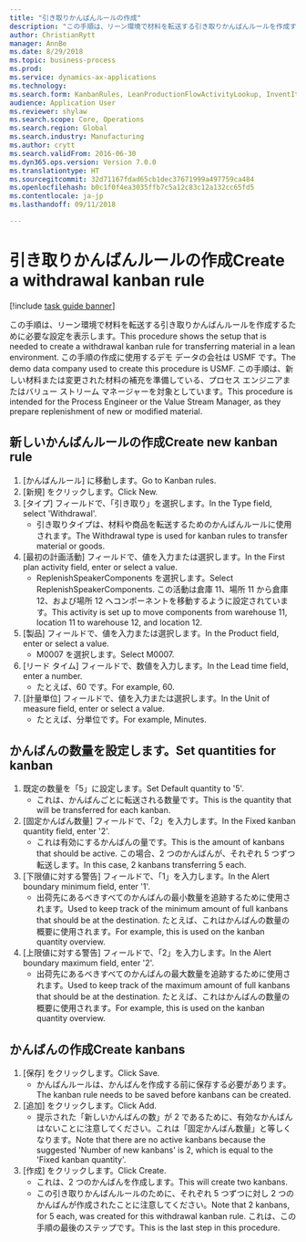 ```yaml
--- 
title: "引き取りかんばんルールの作成"
description: "この手順は、リーン環境で材料を転送する引き取りかんばんルールを作成するために必要な設定を表示します。"
author: ChristianRytt
manager: AnnBe
ms.date: 8/29/2018
ms.topic: business-process
ms.prod: 
ms.service: dynamics-ax-applications
ms.technology: 
ms.search.form: KanbanRules, LeanProductionFlowActivityLookup, InventItemIdLookupSimple, UnitOfMeasureLookup, KanbanCreate
audience: Application User
ms.reviewer: shylaw
ms.search.scope: Core, Operations
ms.search.region: Global
ms.search.industry: Manufacturing
ms.author: crytt
ms.search.validFrom: 2016-06-30
ms.dyn365.ops.version: Version 7.0.0
ms.translationtype: HT
ms.sourcegitcommit: 32d71167fdad65cb1dec37671999a497759ca484
ms.openlocfilehash: b0c1f0f4ea3035ffb7c5a12c83c12a132cc65fd5
ms.contentlocale: ja-jp
ms.lasthandoff: 09/11/2018

---
```

# <a name="create-a-withdrawal-kanban-rule"></a><span data-ttu-id="c1625-103">引き取りかんばんルールの作成</span><span class="sxs-lookup"><span data-stu-id="c1625-103">Create a withdrawal kanban rule</span></span>

[!include [task guide banner](../../includes/task-guide-banner.md)]

<span data-ttu-id="c1625-104">この手順は、リーン環境で材料を転送する引き取りかんばんルールを作成するために必要な設定を表示します。</span><span class="sxs-lookup"><span data-stu-id="c1625-104">This procedure shows the setup that is needed to create a withdrawal kanban rule for transferring material in a lean environment.</span></span> <span data-ttu-id="c1625-105">この手順の作成に使用するデモ データの会社は USMF です。</span><span class="sxs-lookup"><span data-stu-id="c1625-105">The demo data company used to create this procedure is USMF.</span></span> <span data-ttu-id="c1625-106">この手順は、新しい材料または変更された材料の補充を準備している、プロセス エンジニアまたはバリュー ストリーム マネージャーを対象としています。</span><span class="sxs-lookup"><span data-stu-id="c1625-106">This procedure is intended for the Process Engineer or the Value Stream Manager, as they prepare replenishment of new or modified material.</span></span>


## <a name="create-new-kanban-rule"></a><span data-ttu-id="c1625-107">新しいかんばんルールの作成</span><span class="sxs-lookup"><span data-stu-id="c1625-107">Create new kanban rule</span></span>
1. <span data-ttu-id="c1625-108">[かんばんルール] に移動します。</span><span class="sxs-lookup"><span data-stu-id="c1625-108">Go to Kanban rules.</span></span>
2. <span data-ttu-id="c1625-109">[新規] をクリックします。</span><span class="sxs-lookup"><span data-stu-id="c1625-109">Click New.</span></span>
3. <span data-ttu-id="c1625-110">[タイプ] フィールドで、「引き取り」を選択します。</span><span class="sxs-lookup"><span data-stu-id="c1625-110">In the Type field, select 'Withdrawal'.</span></span>
    * <span data-ttu-id="c1625-111">引き取りタイプは、材料や商品を転送するためのかんばんルールに使用されます。</span><span class="sxs-lookup"><span data-stu-id="c1625-111">The Withdrawal type is used for kanban rules to transfer material or goods.</span></span>  
4. <span data-ttu-id="c1625-112">[最初の計画活動] フィールドで、値を入力または選択します。</span><span class="sxs-lookup"><span data-stu-id="c1625-112">In the First plan activity field, enter or select a value.</span></span>
    * <span data-ttu-id="c1625-113">ReplenishSpeakerComponents を選択します。</span><span class="sxs-lookup"><span data-stu-id="c1625-113">Select ReplenishSpeakerComponents.</span></span>   <span data-ttu-id="c1625-114">この活動は倉庫 11、場所 11 から倉庫 12、および場所 12 へコンポーネントを移動するように設定されています。</span><span class="sxs-lookup"><span data-stu-id="c1625-114">This activity is set up to move components from warehouse 11, location 11 to warehouse 12, and location 12.</span></span>  
5. <span data-ttu-id="c1625-115">[製品] フィールドで、値を入力または選択します。</span><span class="sxs-lookup"><span data-stu-id="c1625-115">In the Product field, enter or select a value.</span></span>
    * <span data-ttu-id="c1625-116">M0007 を選択します。</span><span class="sxs-lookup"><span data-stu-id="c1625-116">Select M0007.</span></span>  
6. <span data-ttu-id="c1625-117">[リード タイム] フィールドで、数値を入力します。</span><span class="sxs-lookup"><span data-stu-id="c1625-117">In the Lead time field, enter a number.</span></span>
    * <span data-ttu-id="c1625-118">たとえば、60 です。</span><span class="sxs-lookup"><span data-stu-id="c1625-118">For example, 60.</span></span>  
7. <span data-ttu-id="c1625-119">[計量単位] フィールドで、値を入力または選択します。</span><span class="sxs-lookup"><span data-stu-id="c1625-119">In the Unit of measure field, enter or select a value.</span></span>
    * <span data-ttu-id="c1625-120">たとえば、分単位です。</span><span class="sxs-lookup"><span data-stu-id="c1625-120">For example, Minutes.</span></span>  

## <a name="set-quantities-for-kanban"></a><span data-ttu-id="c1625-121">かんばんの数量を設定します。</span><span class="sxs-lookup"><span data-stu-id="c1625-121">Set quantities for kanban</span></span>
1. <span data-ttu-id="c1625-122">既定の数量を「5」に設定します。</span><span class="sxs-lookup"><span data-stu-id="c1625-122">Set Default quantity to '5'.</span></span>
    * <span data-ttu-id="c1625-123">これは、かんばんごとに転送される数量です。</span><span class="sxs-lookup"><span data-stu-id="c1625-123">This is the quantity that will be transferred for each kanban.</span></span>  
2. <span data-ttu-id="c1625-124">[固定かんばん数量] フィールドで、「2」を入力します。</span><span class="sxs-lookup"><span data-stu-id="c1625-124">In the Fixed kanban quantity field, enter '2'.</span></span>
    * <span data-ttu-id="c1625-125">これは有効にするかんばんの量です。</span><span class="sxs-lookup"><span data-stu-id="c1625-125">This is the amount of kanbans that should be active.</span></span> <span data-ttu-id="c1625-126">この場合、2 つのかんばんが、それぞれ 5 つずつ転送します。</span><span class="sxs-lookup"><span data-stu-id="c1625-126">In this case, 2 kanbans transferring 5 each.</span></span>  
3. <span data-ttu-id="c1625-127">[下限値に対する警告] フィールドで、「1」を入力します。</span><span class="sxs-lookup"><span data-stu-id="c1625-127">In the Alert boundary minimum field, enter '1'.</span></span>
    * <span data-ttu-id="c1625-128">出荷先にあるべきすべてのかんばんの最小数量を追跡するために使用されます。</span><span class="sxs-lookup"><span data-stu-id="c1625-128">Used to keep track of the minimum amount of full kanbans that should be at the destination.</span></span> <span data-ttu-id="c1625-129">たとえば、これはかんばんの数量の概要に使用されます。</span><span class="sxs-lookup"><span data-stu-id="c1625-129">For example, this is used on the kanban quantity overview.</span></span>  
4. <span data-ttu-id="c1625-130">[上限値に対する警告] フィールドで、「2」を入力します。</span><span class="sxs-lookup"><span data-stu-id="c1625-130">In the Alert boundary maximum field, enter '2'.</span></span>
    * <span data-ttu-id="c1625-131">出荷先にあるべきすべてのかんばんの最大数量を追跡するために使用されます。</span><span class="sxs-lookup"><span data-stu-id="c1625-131">Used to keep track of the maximum amount of full kanbans that should be at the destination.</span></span> <span data-ttu-id="c1625-132">たとえば、これはかんばんの数量の概要に使用されます。</span><span class="sxs-lookup"><span data-stu-id="c1625-132">For example, this is used on the kanban quantity overview.</span></span>  

## <a name="create-kanbans"></a><span data-ttu-id="c1625-133">かんばんの作成</span><span class="sxs-lookup"><span data-stu-id="c1625-133">Create kanbans</span></span>
1. <span data-ttu-id="c1625-134">[保存] をクリックします。</span><span class="sxs-lookup"><span data-stu-id="c1625-134">Click Save.</span></span>
    * <span data-ttu-id="c1625-135">かんばんルールは、かんばんを作成する前に保存する必要があります。</span><span class="sxs-lookup"><span data-stu-id="c1625-135">The kanban rule needs to be saved before kanbans can be created.</span></span>  
2. <span data-ttu-id="c1625-136">[追加] をクリックします。</span><span class="sxs-lookup"><span data-stu-id="c1625-136">Click Add.</span></span>
    * <span data-ttu-id="c1625-137">提示された「新しいかんばんの数」が 2 であるために、有効なかんばんはないことに注意してください。これは「固定かんばん数量」と等しくなります。</span><span class="sxs-lookup"><span data-stu-id="c1625-137">Note that there are no active kanbans because the suggested 'Number of new kanbans' is 2, which is equal to the 'Fixed kanban quantity'.</span></span>  
3. <span data-ttu-id="c1625-138">[作成] をクリックします。</span><span class="sxs-lookup"><span data-stu-id="c1625-138">Click Create.</span></span>
    * <span data-ttu-id="c1625-139">これは、2 つのかんばんを作成します。</span><span class="sxs-lookup"><span data-stu-id="c1625-139">This will create two kanbans.</span></span>  
    * <span data-ttu-id="c1625-140">この引き取りかんばんルールのために、それぞれ 5 つずつに対し 2 つのかんばんが作成されたことに注意してください。</span><span class="sxs-lookup"><span data-stu-id="c1625-140">Note that 2 kanbans, for 5 each, was created for this withdrawal kanban rule.</span></span>  <span data-ttu-id="c1625-141">これは、この手順の最後のステップです。</span><span class="sxs-lookup"><span data-stu-id="c1625-141">This is the last step in this procedure.</span></span>  


